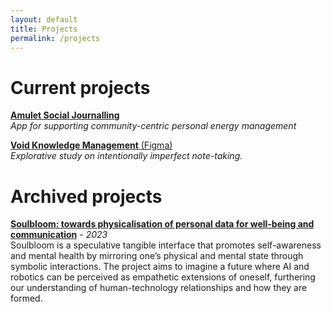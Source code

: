 ```yaml
---
layout: default
title: Projects
permalink: /projects
---
```


# Current projects

[**Amulet Social Journalling**](/amulet)\
*App for supporting community-centric personal energy management*

[**Void Knowledge Management** (Figma)](https://www.figma.com/file/uvdFSgSNeqAohRrif95Bh2/Void-App?type=design&node-id=108%3A1835&mode=design&t=855WqlKT1VofLXYR-1)\
*Explorative study on intentionally imperfect note-taking.*

# Archived projects
[**Soulbloom: towards physicalisation of personal data for well-being and communication**](https://searle.hu/assets/Soulbloom.pdf) - *2023*\
Soulbloom is a speculative tangible interface that promotes self-awareness and mental health by mirroring one’s physical and mental state through symbolic interactions. The project aims to imagine a future where AI and robotics can be perceived as empathetic extensions of oneself, furthering our understanding of human-technology relationships and how they are formed.